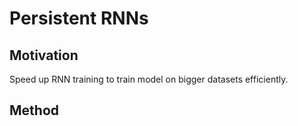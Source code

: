 # Persistent RNNs

## Motivation

Speed up RNN training to train model on bigger datasets efficiently.

## Method

